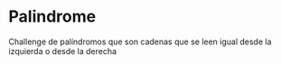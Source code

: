 # Palindrome
Challenge de palíndromos que son cadenas que se leen igual desde la izquierda o desde la derecha
